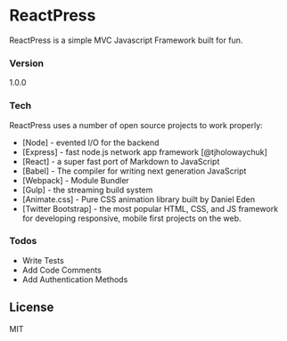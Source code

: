 # ReactPress

ReactPress is a simple MVC Javascript Framework built for fun.

### Version
1.0.0

### Tech

ReactPress uses a number of open source projects to work properly:

* [Node] - evented I/O for the backend
* [Express] - fast node.js network app framework [@tjholowaychuk]
* [React] - a super fast port of Markdown to JavaScript
* [Babel] - The compiler for writing next generation JavaScript
* [Webpack] - Module Bundler
* [Gulp] - the streaming build system
* [Animate.css] - Pure CSS animation library built by Daniel Eden
* [Twitter Bootstrap] - the most popular HTML, CSS, and JS framework for developing responsive, mobile first projects on the web.

### Todos

 - Write Tests
 - Add Code Comments
 - Add Authentication Methods

License
----
MIT